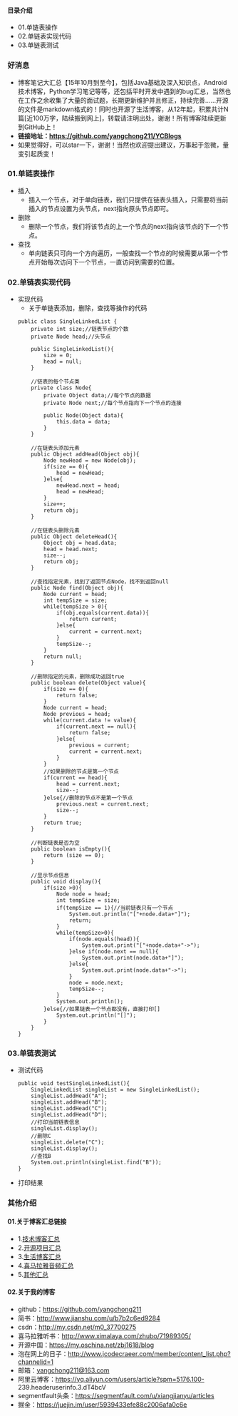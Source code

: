 #### 目录介绍
- 01.单链表操作
- 02.单链表实现代码
- 03.单链表测试



### 好消息
- 博客笔记大汇总【15年10月到至今】，包括Java基础及深入知识点，Android技术博客，Python学习笔记等等，还包括平时开发中遇到的bug汇总，当然也在工作之余收集了大量的面试题，长期更新维护并且修正，持续完善……开源的文件是markdown格式的！同时也开源了生活博客，从12年起，积累共计N篇[近100万字，陆续搬到网上]，转载请注明出处，谢谢！所有博客陆续更新到GitHub上！
- **链接地址：https://github.com/yangchong211/YCBlogs**
- 如果觉得好，可以star一下，谢谢！当然也欢迎提出建议，万事起于忽微，量变引起质变！



### 01.单链表操作
- 插入
    - 插入一个节点，对于单向链表，我们只提供在链表头插入，只需要将当前插入的节点设置为头节点，next指向原头节点即可。
- 删除
    - 删除一个节点，我们将该节点的上一个节点的next指向该节点的下一个节点。
- 查找
    - 单向链表只可向一个方向遍历，一般查找一个节点的时候需要从第一个节点开始每次访问下一个节点，一直访问到需要的位置。



### 02.单链表实现代码
- 实现代码
    - 关于单链表添加，删除，查找等操作的代码
    ```
    public class SingleLinkedList {
        private int size;//链表节点的个数
        private Node head;//头节点
        
        public SingleLinkedList(){
            size = 0;
            head = null;
        }
        
        //链表的每个节点类
        private class Node{
            private Object data;//每个节点的数据
            private Node next;//每个节点指向下一个节点的连接
            
            public Node(Object data){
                this.data = data;
            }
        }
        
        //在链表头添加元素
        public Object addHead(Object obj){
            Node newHead = new Node(obj);
            if(size == 0){
                head = newHead;
            }else{
                newHead.next = head;
                head = newHead;
            }
            size++;
            return obj;
        }
        
        //在链表头删除元素
        public Object deleteHead(){
            Object obj = head.data;
            head = head.next;
            size--;
            return obj;
        }
        
        //查找指定元素，找到了返回节点Node，找不到返回null
        public Node find(Object obj){
            Node current = head;
            int tempSize = size;
            while(tempSize > 0){
                if(obj.equals(current.data)){
                    return current;
                }else{
                    current = current.next;
                }
                tempSize--;
            }
            return null;
        }
        
        //删除指定的元素，删除成功返回true
        public boolean delete(Object value){
            if(size == 0){
                return false;
            }
            Node current = head;
            Node previous = head;
            while(current.data != value){
                if(current.next == null){
                    return false;
                }else{
                    previous = current;
                    current = current.next;
                }
            }
            //如果删除的节点是第一个节点
            if(current == head){
                head = current.next;
                size--;
            }else{//删除的节点不是第一个节点
                previous.next = current.next;
                size--;
            }
            return true;
        }
        
        //判断链表是否为空
        public boolean isEmpty(){
            return (size == 0);
        }
        
        //显示节点信息
        public void display(){
            if(size >0){
                Node node = head;
                int tempSize = size;
                if(tempSize == 1){//当前链表只有一个节点
                    System.out.println("["+node.data+"]");
                    return;
                }
                while(tempSize>0){
                    if(node.equals(head)){
                        System.out.print("["+node.data+"->");
                    }else if(node.next == null){
                        System.out.print(node.data+"]");
                    }else{
                        System.out.print(node.data+"->");
                    }
                    node = node.next;
                    tempSize--;
                }
                System.out.println();
            }else{//如果链表一个节点都没有，直接打印[]
                System.out.println("[]");
            }
        }
    }
    ```



### 03.单链表测试
- 测试代码
    ```
    public void testSingleLinkedList(){
        SingleLinkedList singleList = new SingleLinkedList();
        singleList.addHead("A");
        singleList.addHead("B");
        singleList.addHead("C");
        singleList.addHead("D");
        //打印当前链表信息
        singleList.display();
        //删除C
        singleList.delete("C");
        singleList.display();
        //查找B
        System.out.println(singleList.find("B"));
    }
    ```
- 打印结果




### 其他介绍
#### 01.关于博客汇总链接
- 1.[技术博客汇总](https://www.jianshu.com/p/614cb839182c)
- 2.[开源项目汇总](https://blog.csdn.net/m0_37700275/article/details/80863574)
- 3.[生活博客汇总](https://blog.csdn.net/m0_37700275/article/details/79832978)
- 4.[喜马拉雅音频汇总](https://www.jianshu.com/p/f665de16d1eb)
- 5.[其他汇总](https://www.jianshu.com/p/53017c3fc75d)



#### 02.关于我的博客
- github：https://github.com/yangchong211
- 简书：http://www.jianshu.com/u/b7b2c6ed9284
- csdn：http://my.csdn.net/m0_37700275
- 喜马拉雅听书：http://www.ximalaya.com/zhubo/71989305/
- 开源中国：https://my.oschina.net/zbj1618/blog
- 泡在网上的日子：http://www.jcodecraeer.com/member/content_list.php?channelid=1
- 邮箱：yangchong211@163.com
- 阿里云博客：https://yq.aliyun.com/users/article?spm=5176.100- 239.headeruserinfo.3.dT4bcV
- segmentfault头条：https://segmentfault.com/u/xiangjianyu/articles
- 掘金：https://juejin.im/user/5939433efe88c2006afa0c6e




